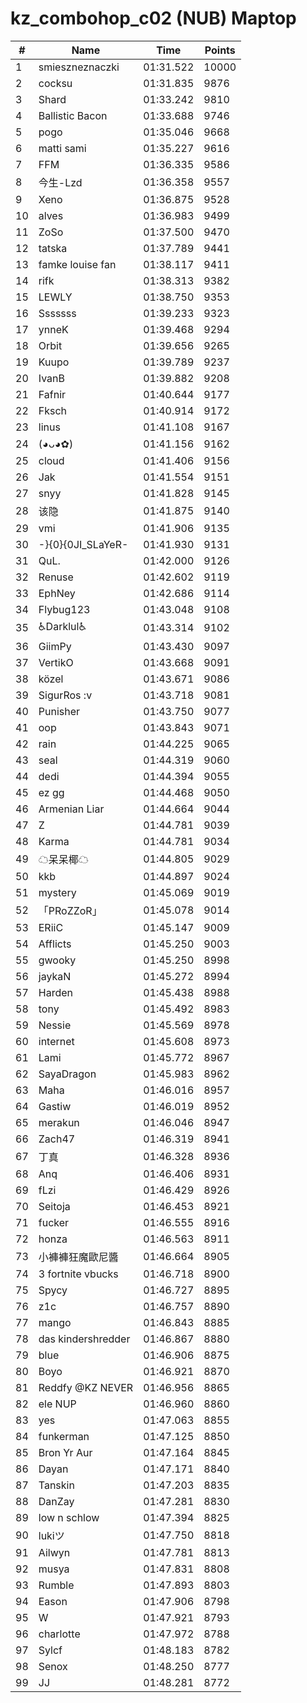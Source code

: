 # kz_combohop_c02 (NUB) Maptop

|  # | Name | Time | Points |
|-------------- | -------------- | -------------- | -------------- | 
| 1 | smieszneznaczki | 01:31.522 | 10000 | 
| 2 | cocksu | 01:31.835 | 9876 | 
| 3 | Shard | 01:33.242 | 9810 | 
| 4 | Ballistic Bacon | 01:33.688 | 9746 | 
| 5 | pogo | 01:35.046 | 9668 | 
| 6 | matti sami | 01:35.227 | 9616 | 
| 7 | FFM | 01:36.335 | 9586 | 
| 8 | 今生-Lzd | 01:36.358 | 9557 | 
| 9 | Xeno | 01:36.875 | 9528 | 
| 10 | alves | 01:36.983 | 9499 | 
| 11 | ZoSo | 01:37.500 | 9470 | 
| 12 | tatska | 01:37.789 | 9441 | 
| 13 | famke louise fan | 01:38.117 | 9411 | 
| 14 | rifk | 01:38.313 | 9382 | 
| 15 | LEWLY | 01:38.750 | 9353 | 
| 16 | Sssssss | 01:39.233 | 9323 | 
| 17 | ynneK | 01:39.468 | 9294 | 
| 18 | Orbit | 01:39.656 | 9265 | 
| 19 | Kuupo | 01:39.789 | 9237 | 
| 20 | IvanB | 01:39.882 | 9208 | 
| 21 | Fafnir | 01:40.644 | 9177 | 
| 22 | Fksch | 01:40.914 | 9172 | 
| 23 | linus | 01:41.108 | 9167 | 
| 24 | (◕ᴗ◕✿) | 01:41.156 | 9162 | 
| 25 | cloud | 01:41.406 | 9156 | 
| 26 | Jak | 01:41.554 | 9151 | 
| 27 | snyy | 01:41.828 | 9145 | 
| 28 | 该隐 | 01:41.875 | 9140 | 
| 29 | vmi | 01:41.906 | 9135 | 
| 30 | -}{0}{0JI_SLaYeR- | 01:41.930 | 9131 | 
| 31 | QuL. | 01:42.000 | 9126 | 
| 32 | Renuse | 01:42.602 | 9119 | 
| 33 | EphNey | 01:42.686 | 9114 | 
| 34 | Flybug123 | 01:43.048 | 9108 | 
| 35 | ♿Darklul♿ | 01:43.314 | 9102 | 
| 36 | GiimPy | 01:43.430 | 9097 | 
| 37 | VertikO | 01:43.668 | 9091 | 
| 38 | közel | 01:43.671 | 9086 | 
| 39 | SigurRos :v | 01:43.718 | 9081 | 
| 40 | Punisher | 01:43.750 | 9077 | 
| 41 | oop | 01:43.843 | 9071 | 
| 42 | rain | 01:44.225 | 9065 | 
| 43 | seal | 01:44.319 | 9060 | 
| 44 | dedi | 01:44.394 | 9055 | 
| 45 | ez gg | 01:44.468 | 9050 | 
| 46 | Armenian Liar | 01:44.664 | 9044 | 
| 47 | Z | 01:44.781 | 9039 | 
| 48 | Karma | 01:44.781 | 9034 | 
| 49 | ☁呆呆椰☁ | 01:44.805 | 9029 | 
| 50 | kkb | 01:44.897 | 9024 | 
| 51 | mystery | 01:45.069 | 9019 | 
| 52 | 「PRoZZoR」 | 01:45.078 | 9014 | 
| 53 | ERiiC | 01:45.147 | 9009 | 
| 54 | Afflicts | 01:45.250 | 9003 | 
| 55 | gwooky | 01:45.250 | 8998 | 
| 56 | jaykaN | 01:45.272 | 8994 | 
| 57 | Harden | 01:45.438 | 8988 | 
| 58 | tony | 01:45.492 | 8983 | 
| 59 | Nessie | 01:45.569 | 8978 | 
| 60 | internet | 01:45.608 | 8973 | 
| 61 | Lami | 01:45.772 | 8967 | 
| 62 | SayaDragon | 01:45.983 | 8962 | 
| 63 | Maha | 01:46.016 | 8957 | 
| 64 | Gastiw | 01:46.019 | 8952 | 
| 65 | merakun | 01:46.046 | 8947 | 
| 66 | Zach47 | 01:46.319 | 8941 | 
| 67 | 丁真 | 01:46.328 | 8936 | 
| 68 | Anq | 01:46.406 | 8931 | 
| 69 | fLzi | 01:46.429 | 8926 | 
| 70 | Seitoja | 01:46.453 | 8921 | 
| 71 | fucker | 01:46.555 | 8916 | 
| 72 | honza | 01:46.563 | 8911 | 
| 73 | 小褲褲狂魔歐尼醬 | 01:46.664 | 8905 | 
| 74 | 3 fortnite vbucks | 01:46.718 | 8900 | 
| 75 | Spycy | 01:46.727 | 8895 | 
| 76 | z1c | 01:46.757 | 8890 | 
| 77 | mango | 01:46.843 | 8885 | 
| 78 | das kindershredder | 01:46.867 | 8880 | 
| 79 | blue | 01:46.906 | 8875 | 
| 80 | Boyo | 01:46.921 | 8870 | 
| 81 | Reddfy @KZ NEVER | 01:46.956 | 8865 | 
| 82 | ele NUP | 01:46.960 | 8860 | 
| 83 | yes | 01:47.063 | 8855 | 
| 84 | funkerman | 01:47.125 | 8850 | 
| 85 | Bron Yr Aur | 01:47.164 | 8845 | 
| 86 | Dayan | 01:47.171 | 8840 | 
| 87 | Tanskin | 01:47.203 | 8835 | 
| 88 | DanZay | 01:47.281 | 8830 | 
| 89 | low n schlow | 01:47.394 | 8825 | 
| 90 | lukiツ | 01:47.750 | 8818 | 
| 91 | Ailwyn | 01:47.781 | 8813 | 
| 92 | musya | 01:47.831 | 8808 | 
| 93 | Rumble | 01:47.893 | 8803 | 
| 94 | Eason | 01:47.906 | 8798 | 
| 95 | W | 01:47.921 | 8793 | 
| 96 | charlotte | 01:47.972 | 8788 | 
| 97 | Sylcf | 01:48.183 | 8782 | 
| 98 | Senox | 01:48.250 | 8777 | 
| 99 | JJ | 01:48.281 | 8772 | 

